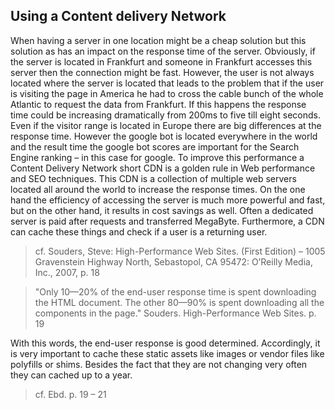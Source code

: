 ##  Using a Content delivery Network

When having a server in one location might be a cheap solution but this solution as has an impact on the response time of the server. Obviously, if the server is located in Frankfurt and someone in Frankfurt accesses this server then the connection might be fast. However, the user is not always located where the server is located that leads to the problem that if the user is visiting the page in America he had to cross the cable bunch of the whole Atlantic to request the data from Frankfurt. If this happens the response time could be increasing dramatically from 200ms to five till eight seconds. Even if the visitor range is located in Europe there are big differences at the response time. However the google bot is located everywhere in the world and the result time the google bot scores are important for the Search Engine ranking – in this case for google. 
To improve this performance a Content Delivery Network short CDN is a golden rule in Web performance and SEO techniques. This CDN is a collection of multiple web servers located all around the world to increase the response times. On the one hand the efficiency of accessing the server is much more powerful and fast, but on the other hand, it results in cost savings as well. Often a dedicated server is paid after requests and transferred MegaByte. Furthermore, a CDN can cache these things and check if a user is a returning user. 
> cf. Souders, Steve: High-Performance Web Sites. (First Edition) – 1005 Gravenstein Highway North, Sebastopol, CA 95472: O’Reilly Media, Inc., 2007, p. 18

> "Only 10—20% of the end-user response time is spent downloading the HTML document. The other 80—90% is spent downloading all the components in the page."
> Souders. High-Performance Web Sites. p. 19

With this words, the end-user response is good determined. Accordingly, it is very important to cache these static assets like images or vendor files like polyfills or shims. Besides the fact that they are not changing very often they can cached up to a year.
> cf. Ebd. p. 19 – 21